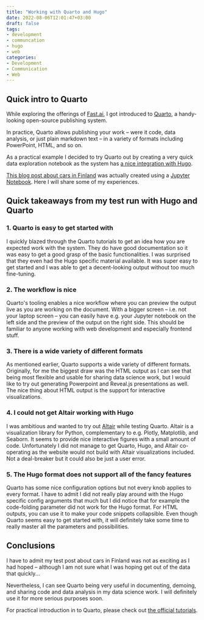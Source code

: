 ```yaml
---
title: "Working with Quarto and Hugo"
date: 2022-08-06T12:01:47+03:00
draft: false
tags:
- development
- communcation
- hugo
- web
categories:
- Development
- Communication
- Web
---
```


## Quick intro to Quarto

While exploring the offerings of [Fast.ai](https://www.fast.ai/), I got introduced to [Quarto](https://quarto.org/), a handy-looking open-source publishing system. 

In practice, Quarto allows publishing your work – were it code, data analysis, or just plain markdown text – in a variety of formats including PowerPoint, HTML, and so on.

As a practical example I decided to try Quarto out by creating a very quick data exploration notebook as the system has [a nice integration with Hugo](https://quarto.org/docs/output-formats/hugo.html). 

[This blog post about cars in Finland]() was actually created using a [Jupyter Notebook](https://matplotlib.org/stable/api/_as_gen/matplotlib.pyplot.suptitle.html). Here I will share some of my experiences.

## Quick takeaways from my test run with Hugo and Quarto

### 1. Quarto is easy to get started with

I quickly blazed through the Quarto tutorials to get an idea how you are expected work with the system. They do have good documentation so it was easy to get a good grasp of the basic functionalities. I was surprised that they even had the Hugo specific material available. It was super easy to get started and I was able to get a decent-looking output without too much fine-tuning.

### 2. The workflow is nice

Quarto's tooling enables a nice workflow where you can preview the output live as you are working on the document. With a bigger screen – i.e. not your laptop screen – you can easily have e.g. your Jupyter notebook on the left side and the preview of the output on the right side. This should be familiar to anyone working with web development and especially frontend stuff.

### 3. There is a wide variety of different formats

As mentioned earlier, Quarto supports a wide variety of different formats. Originally, for me the biggest draw was the HTML output as I can see that being most flexible and usable for sharing data science work, but I would like to try out generating Powerpoint and Reveal.js presentations as well. The nice thing about HTML output is the support for interactive visualizations.

### 4. I could not get Altair working with Hugo

I was ambitious and wanted to try out [Altair](https://altair-viz.github.io) while testing Quarto. Altair is a visualization library for Python, complementary to e.g. Plotly, Matplotlib, and Seaborn. It seems to provide nice interactive figures with a small amount of code. Unfortunately I did not manage to get Quarto, Hugo, and Altair co-operating as the website would not build with Altair visualizations included. Not a deal-breaker but it could also be just a user error.

### 5. The Hugo format does not support all of the fancy features

Quarto has some nice configuration options but not every knob applies to every format. I have to admit I did not really play around with the Hugo specific config arguments that much but I did notice that for example the code-folding parameter did not work for the Hugo format. For HTML outputs, you can use it to make your code snippets collapsible. Even though Quarto seems easy to get started with, it will definitely take some time to really master all the parameters and possibilities.

## Conclusions

I have to admit my test post about cars in Finland was not as exciting as I had hoped – although I am not sure what I was hoping get out of the data that quickly...

Nevertheless, I can see Quarto being very useful in documenting, demoing, and sharing code and data analysis in my data science work. I will definitely use it for more serious purposes soon.

For practical introduction in to Quarto, please check out [the official tutorials](https://quarto.org/docs/get-started/).

